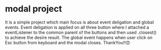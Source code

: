# modal project 

It is a simple project which main focus is about event deligation and global events.
Event deligation is applied on all three button where I attached a eventListener to the common parent of the buttons and then used .closest() to achieve the desire result.
The global event happens when user click on Esc button from keyboard and the modal closes.
ThankYou!!😊